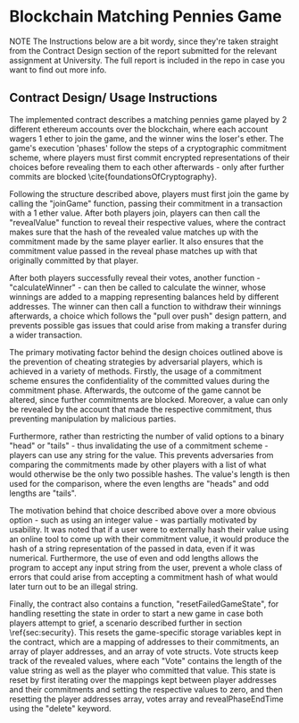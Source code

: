 # Blockchain Matching Pennies Game

NOTE The Instructions below are a bit wordy, since they're taken straight from the Contract Design section of the report submitted for the relevant assignment at University. The full report is included in the repo in case you want to find out more info.


## Contract Design/ Usage Instructions

The implemented contract describes a matching pennies game played by 2 different ethereum accounts over the blockchain, where each account wagers 1 ether to join the game, and the winner wins the loser's ether. The game's execution 'phases' follow the steps of a cryptographic commitment scheme, where players must first commit encrypted representations of their choices before revealing them to each other afterwards - only after further commits are blocked \cite{foundationsOfCryptography}. 


Following the structure described above, players must first join the game by calling the "joinGame" function, passing their commitment in a transaction with a 1 ether value. After both players join, players can then call the "revealValue" function to reveal their respective values, where the contract makes sure that the hash of the revealed value matches up with the commitment made by the same player earlier. It also ensures that the commitment value passed in the reveal phase matches up with that originally committed by that player.


After both players successfully reveal their votes, another function - "calculateWinner" - can then be called to calculate the winner, whose winnings are added to a mapping representing balances held by different addresses. The winner can then call a function to withdraw their winnings afterwards, a choice which follows the "pull over push" design pattern, and prevents possible gas issues that could arise from making a transfer during a wider transaction.


The primary motivating factor behind the design choices outlined above is the prevention of cheating strategies by adversarial players, which is achieved in a variety of methods. Firstly, the usage of a commitment scheme ensures the confidentiality of the committed values during the commitment phase. Afterwards, the outcome of the game cannot be altered, since further commitments are blocked. Moreover, a value can only be revealed by the account that made the respective commitment, thus preventing manipulation by malicious parties.


Furthermore, rather than restricting the number of valid options to a binary "head" or "tails" - thus invalidating the use of a commitment scheme - players can use any string for the value. This prevents adversaries from comparing the commitments made by other players with a list of what would otherwise be the only two possible hashes. The value's length is then used for the comparison, where the even lengths are "heads" and odd lengths are "tails".

The motivation behind that choice described above over a more obvious option -  such as using an integer value - was partially motivated by usability. It was noted that if a user were to externally hash their value using an online tool to come up with their commitment value, it would produce the hash of a string representation of the passed in data, even if it was numerical. Furthermore, the use of even and odd lengths allows the program to accept any input string from the user, prevent a whole class of errors that could arise from accepting a commitment hash of what would later turn out to be an illegal string. 


Finally, the contract also contains a function, "resetFailedGameState", for handling resetting the state in order to start a new game in case both players attempt to grief, a scenario described further in section \ref{sec:security}. This resets the game-specific storage variables kept in the contract, which are a mapping of addresses to their commitments, an array of player addresses, and an array of vote structs. Vote structs keep track of the revealed values, where each "Vote" contains the length of the value string as well as the player who committed that value. This state is reset by first iterating over the mappings kept between player addresses and their commitments and setting the respective values to zero, and then resetting the player addresses array, votes array and revealPhaseEndTime using the "delete" keyword.
